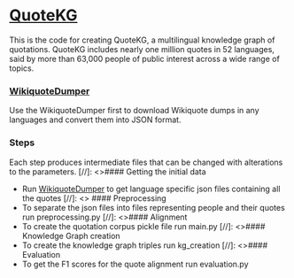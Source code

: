 # [QuoteKG](http://quotekg.l3s.uni-hannover.de)

This is the code for creating QuoteKG, a multilingual knowledge graph of quotations. QuoteKG includes nearly one million quotes in 52 languages, said by more than 63,000 people of public interest across a wide range of topics.

### [WikiquoteDumper](https://github.com/sgottsch/WikiquoteDumper)
Use the WikiquoteDumper first to download Wikiquote dumps in any languages and convert them into JSON format.

### Steps
Each step produces intermediate files that can be changed with alterations to the parameters.
[//]: <>#### Getting the initial data
* Run [WikiquoteDumper](https://github.com/sgottsch/WikiquoteDumper) to get language specific json files containing all the quotes
[//]: <> #### Preprocessing 
* To separate the json files into files representing people and their quotes run preprocessing.py 
[//]: <>#### Alignment
* To create the quotation corpus pickle file run main.py
[//]: <>#### Knowledge Graph creation
* To create the knowledge graph triples run kg_creation 
[//]: <>#### Evaluation
* To get the F1 scores for the quote alignment run evaluation.py 
